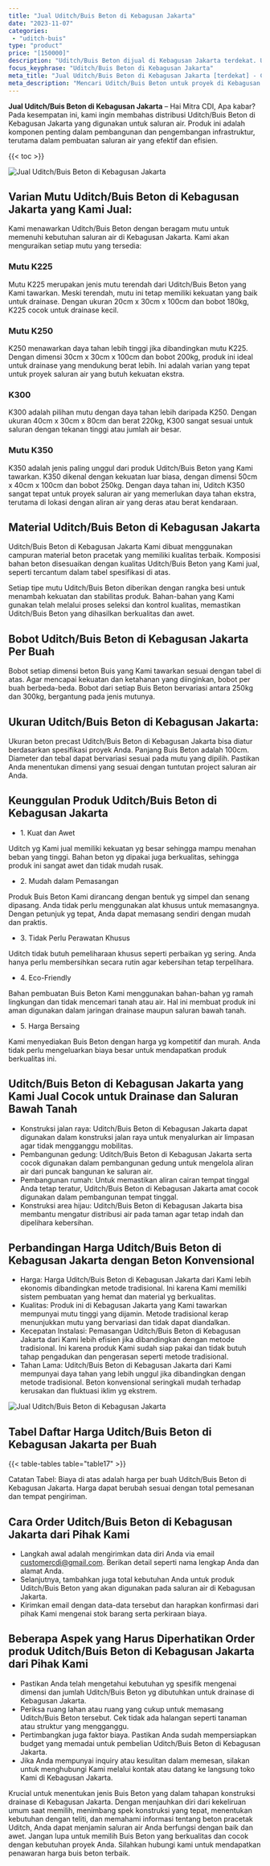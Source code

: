 ```yaml
---
title: "Jual Uditch/Buis Beton di Kebagusan Jakarta"
date: "2023-11-07"
categories:
 - "uditch-buis"
type: "product"
price: "[150000]"
description: "Uditch/Buis Beton dijual di Kebagusan Jakarta terdekat. Uditch/Buis Beton ini umumnya digunakan dalam proyek konstruksi sebagai drainase yang kuat dan optimal. Hubungi kami untuk informasi lebih lanjut."
focus_keyphrase: "Uditch/Buis Beton di Kebagusan Jakarta"
meta_title: "Jual Uditch/Buis Beton di Kebagusan Jakarta [terdekat] - CDI"
meta_description: "Mencari Uditch/Buis Beton untuk proyek di Kebagusan Jakarta? Kami menawarkan Uditch/Buis Beton yang berkualitas untuk infrastruktur saluran pembuangan. Segera dapatkan penawaran terbaik sekarang."
---
```


**Jual Uditch/Buis Beton di Kebagusan Jakarta** – Hai Mitra CDI, Apa kabar? Pada kesempatan ini, kami ingin membahas distribusi Uditch/Buis Beton di Kebagusan Jakarta yang digunakan untuk saluran air. Produk ini adalah komponen penting dalam pembangunan dan pengembangan infrastruktur, terutama dalam pembuatan saluran air yang efektif dan efisien.

{{< toc >}}

![Jual Uditch/Buis Beton di Kebagusan Jakarta](/images/uditch-buis/uditch-beton-10.jpg)

## Varian Mutu Uditch/Buis Beton di Kebagusan Jakarta yang Kami Jual:

Kami menawarkan Uditch/Buis Beton dengan beragam mutu untuk memenuhi kebutuhan saluran air di Kebagusan Jakarta. Kami akan menguraikan setiap mutu yang tersedia:

### Mutu K225

Mutu K225 merupakan jenis mutu terendah dari Uditch/Buis Beton yang Kami tawarkan. Meski terendah, mutu ini tetap memiliki kekuatan yang baik untuk drainase. Dengan ukuran 20cm x 30cm x 100cm dan bobot 180kg, K225 cocok untuk drainase kecil.

### Mutu K250

K250 menawarkan daya tahan lebih tinggi jika dibandingkan mutu K225. Dengan dimensi 30cm x 30cm x 100cm dan bobot 200kg, produk ini ideal untuk drainase yang mendukung berat lebih. Ini adalah varian yang tepat untuk proyek saluran air yang butuh kekuatan ekstra.

### K300

K300 adalah pilihan mutu dengan daya tahan lebih daripada K250. Dengan ukuran 40cm x 30cm x 80cm dan berat 220kg, K300 sangat sesuai untuk saluran dengan tekanan tinggi atau jumlah air besar.

### Mutu K350

K350 adalah jenis paling unggul dari produk Uditch/Buis Beton yang Kami tawarkan. K350 dikenal dengan kekuatan luar biasa, dengan dimensi 50cm x 40cm x 100cm dan bobot 250kg. Dengan daya tahan ini, Uditch K350 sangat tepat untuk proyek saluran air yang memerlukan daya tahan ekstra, terutama di lokasi dengan aliran air yang deras atau berat kendaraan.

## Material Uditch/Buis Beton di Kebagusan Jakarta

Uditch/Buis Beton di Kebagusan Jakarta Kami dibuat menggunakan campuran material beton pracetak yang memiliki kualitas terbaik. Komposisi bahan beton disesuaikan dengan kualitas Uditch/Buis Beton yang Kami jual, seperti tercantum dalam tabel spesifikasi di atas.

Setiap tipe mutu Uditch/Buis Beton diberikan dengan rangka besi untuk menambah kekuatan dan stabilitas produk. Bahan-bahan yang Kami gunakan telah melalui proses seleksi dan kontrol kualitas, memastikan Uditch/Buis Beton yang dihasilkan berkualitas dan awet.

## Bobot Uditch/Buis Beton di Kebagusan Jakarta Per Buah

Bobot setiap dimensi beton Buis yang Kami tawarkan sesuai dengan tabel di atas. Agar mencapai kekuatan dan ketahanan yang diinginkan, bobot per buah berbeda-beda. Bobot dari setiap Buis Beton bervariasi antara 250kg dan 300kg, bergantung pada jenis mutunya.

## Ukuran Uditch/Buis Beton di Kebagusan Jakarta:

Ukuran beton precast Uditch/Buis Beton di Kebagusan Jakarta bisa diatur berdasarkan spesifikasi proyek Anda. Panjang Buis Beton adalah 100cm. Diameter dan tebal dapat bervariasi sesuai pada mutu yang dipilih. Pastikan Anda menentukan dimensi yang sesuai dengan tuntutan project saluran air Anda.

## Keunggulan Produk Uditch/Buis Beton di Kebagusan Jakarta

*   1\. Kuat dan Awet

Uditch yg Kami jual memiliki kekuatan yg besar sehingga mampu menahan beban yang tinggi. Bahan beton yg dipakai juga berkualitas, sehingga produk ini sangat awet dan tidak mudah rusak.
*   2\. Mudah dalam Pemasangan

Produk Buis Beton Kami dirancang dengan bentuk yg simpel dan senang dipasang. Anda tidak perlu menggunakan alat khusus untuk memasangnya. Dengan petunjuk yg tepat, Anda dapat memasang sendiri dengan mudah dan praktis.
*   3\. Tidak Perlu Perawatan Khusus

Uditch tidak butuh pemeliharaan khusus seperti perbaikan yg sering. Anda hanya perlu membersihkan secara rutin agar kebersihan tetap terpelihara.
*   4\. Eco-Friendly

Bahan pembuatan Buis Beton Kami menggunakan bahan-bahan yg ramah lingkungan dan tidak mencemari tanah atau air. Hal ini membuat produk ini aman digunakan dalam jaringan drainase maupun saluran bawah tanah.
*   5\. Harga Bersaing

Kami menyediakan Buis Beton dengan harga yg kompetitif dan murah. Anda tidak perlu mengeluarkan biaya besar untuk mendapatkan produk berkualitas ini.

## Uditch/Buis Beton di Kebagusan Jakarta yang Kami Jual Cocok untuk Drainase dan Saluran Bawah Tanah

*   Konstruksi jalan raya: Uditch/Buis Beton di Kebagusan Jakarta dapat digunakan dalam konstruksi jalan raya untuk menyalurkan air limpasan agar tidak mengganggu mobilitas.
*   Pembangunan gedung: Uditch/Buis Beton di Kebagusan Jakarta serta cocok digunakan dalam pembangunan gedung untuk mengelola aliran air dari puncak bangunan ke saluran air.
*   Pembangunan rumah: Untuk memastikan aliran cairan tempat tinggal Anda tetap teratur, Uditch/Buis Beton di Kebagusan Jakarta amat cocok digunakan dalam pembangunan tempat tinggal.
*   Konstruksi area hijau: Uditch/Buis Beton di Kebagusan Jakarta bisa membantu mengatur distribusi air pada taman agar tetap indah dan dipelihara kebersihan.

## Perbandingan Harga Uditch/Buis Beton di Kebagusan Jakarta dengan Beton Konvensional

*   Harga: Harga Uditch/Buis Beton di Kebagusan Jakarta dari Kami lebih ekonomis dibandingkan metode tradisional. Ini karena Kami memiliki sistem pembuatan yang hemat dan material yg berkualitas.
*   Kualitas: Produk ini di Kebagusan Jakarta yang Kami tawarkan mempunyai mutu tinggi yang dijamin. Metode tradisional kerap menunjukkan mutu yang bervariasi dan tidak dapat diandalkan.
*   Kecepatan Instalasi: Pemasangan Uditch/Buis Beton di Kebagusan Jakarta dari Kami lebih efisien jika dibandingkan dengan metode tradisional. Ini karena produk Kami sudah siap pakai dan tidak butuh tahap pengadukan dan pengerasan seperti metode tradisional.
*   Tahan Lama: Uditch/Buis Beton di Kebagusan Jakarta dari Kami mempunyai daya tahan yang lebih unggul jika dibandingkan dengan metode tradisional. Beton konvensional seringkali mudah terhadap kerusakan dan fluktuasi iklim yg ekstrem.

![Jual Uditch/Buis Beton di Kebagusan Jakarta](/images/uditch-buis/buis-beton-16.jpg)

## Tabel Daftar Harga Uditch/Buis Beton di Kebagusan Jakarta per Buah

{{< table-tables table="table17" >}}

Catatan Tabel: Biaya di atas adalah harga per buah Uditch/Buis Beton di Kebagusan Jakarta. Harga dapat berubah sesuai dengan total pemesanan dan tempat pengiriman.

## Cara Order Uditch/Buis Beton di Kebagusan Jakarta dari Pihak Kami

*   Langkah awal adalah mengirimkan data diri Anda via email customercdi@gmail.com. Berikan detail seperti nama lengkap Anda dan alamat Anda.
*   Selanjutnya, tambahkan juga total kebutuhan Anda untuk produk Uditch/Buis Beton yang akan digunakan pada saluran air di Kebagusan Jakarta.
*   Kirimkan email dengan data-data tersebut dan harapkan konfirmasi dari pihak Kami mengenai stok barang serta perkiraan biaya.

## Beberapa Aspek yang Harus Diperhatikan Order produk Uditch/Buis Beton di Kebagusan Jakarta dari Pihak Kami

*   Pastikan Anda telah mengetahui kebutuhan yg spesifik mengenai dimensi dan jumlah Uditch/Buis Beton yg dibutuhkan untuk drainase di Kebagusan Jakarta.
*   Periksa ruang lahan atau ruang yang cukup untuk memasang Uditch/Buis Beton tersebut. Cek tidak ada halangan seperti tanaman atau struktur yang mengganggu.
*   Pertimbangkan juga faktor biaya. Pastikan Anda sudah mempersiapkan budget yang memadai untuk pembelian Uditch/Buis Beton di Kebagusan Jakarta.
*   Jika Anda mempunyai inquiry atau kesulitan dalam memesan, silakan untuk menghubungi Kami melalui kontak atau datang ke langsung toko Kami di Kebagusan Jakarta.

Krucial untuk menentukan jenis Buis Beton yang dalam tahapan konstruksi drainase di Kebagusan Jakarta. Dengan menjauhkan diri dari kekeliruan umum saat memilih, menimbang spek konstruksi yang tepat, menentukan kebutuhan dengan teliti, dan memahami informasi tentang beton pracetak Uditch, Anda dapat menjamin saluran air Anda berfungsi dengan baik dan awet. Jangan lupa untuk memilih Buis Beton yang berkualitas dan cocok dengan kebutuhan proyek Anda. Silahkan hubungi kami untuk mendapatkan penawaran harga buis beton terbaik.